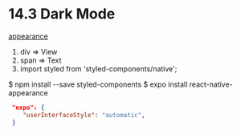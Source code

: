 # 14.3 Dark Mode

[appearance](https://docs.expo.io/versions/latest/sdk/appearance/)

1. div => View
2. span => Text
3. import styled from 'styled-components/native';

$ npm install --save styled-components
$ expo install react-native-appearance

```json
 "expo": {
    "userInterfaceStyle": "automatic",
 }
```
